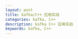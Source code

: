 ```yaml
---
layout: post
title: kafka/C++ 应用实战
categories: kafka, C++
description: kafka C++ 应用实战
keywords: kafka, C++
---
```


